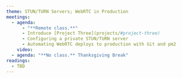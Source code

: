 ```yaml
---
theme: STUN/TURN Servers; WebRTC in Production
meetings:
  - agenda:
      - "**Remote class.**"
      - Introduce [Project Three](projects/#project-three)
      - Configuring a private STUN/TURN server
      - Automating WebRTC deploys to production with Git and pm2
    video:
  - agenda: "**No class.** Thanksgiving Break"
readings:
  - TBD
---
```

